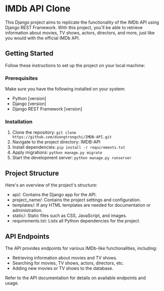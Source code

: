 # IMDb API Clone
This Django project aims to replicate the functionality of the IMDb API using Django REST Framework. With this project, you'll be able to retrieve information about movies, TV shows, actors, directors, and more, just like you would with the official IMDb API.

## Getting Started
Follow these instructions to set up the project on your local machine:

### Prerequisites
Make sure you have the following installed on your system:

- Python [version]
- Django [version]
- Django REST Framework [version]

### Installation
1. Clone the repository: ```git clone https://github.com/duongtrongchi/IMDB-API.git```
2. Navigate to the project directory: IMDB-API
3. Install dependencies: ```pip install -r requirements.txt```
4. Apply migrations: ```python manage.py migrate```
5. Start the development server: ```python manage.py runserver```

## Project Structure
Here's an overview of the project's structure:

- api/: Contains the Django app for the API.
- project_name/: Contains the project settings and configuration.
- templates/: If any HTML templates are needed for documentation or administration.
- static/: Static files such as CSS, JavaScript, and images.
- requirements.txt: Lists all Python dependencies for the project.


## API Endpoints
The API provides endpoints for various IMDb-like functionalities, including:

- Retrieving information about movies and TV shows.
- Searching for movies, TV shows, actors, directors, etc.
- Adding new movies or TV shows to the database.

Refer to the API documentation for details on available endpoints and usage.
